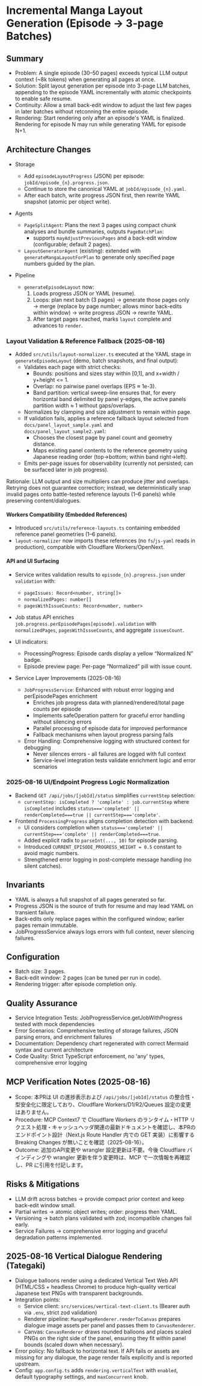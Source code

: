 # Incremental Manga Layout Generation (Episode → 3-page Batches)

## Summary

- Problem: A single episode (30–50 pages) exceeds typical LLM output context (~8k tokens) when generating all pages at once.
- Solution: Split layout generation per episode into 3-page LLM batches, appending to the episode YAML incrementally with atomic checkpoints to enable safe resume.
- Continuity: Allow a small back-edit window to adjust the last few pages in later batches without retconning the entire episode.
- Rendering: Start rendering only after an episode's YAML is finalized. Rendering for episode N may run while generating YAML for episode N+1.

## Architecture Changes

- Storage
  - Add `episodeLayoutProgress` (JSON) per episode: `jobId/episode_{n}.progress.json`.
  - Continue to store the canonical YAML at `jobId/episode_{n}.yaml`.
  - After each batch, write progress JSON first, then rewrite YAML snapshot (atomic per object write).

- Agents
  - `PageSplitAgent`: Plans the next 3 pages using compact chunk analyses and bundle summaries, outputs `PageBatchPlan`:
    - supports `mayAdjustPreviousPages` and a back-edit window (configurable; default 2 pages).
  - `LayoutGeneratorAgent` (existing): extended with `generateMangaLayoutForPlan` to generate only specified page numbers guided by the plan.

- Pipeline
  - `generateEpisodeLayout` now:
    1. Loads progress JSON or YAML (resume).
    2. Loops: plan next batch (3 pages) → generate those pages only → merge (replace by page number; allows minor back-edits within window) → write progress JSON → rewrite YAML.
    3. After target pages reached, marks `layout` complete and advances to `render`.

### Layout Validation & Reference Fallback (2025-08-16)

- Added `src/utils/layout-normalizer.ts` executed at the YAML stage in `generateEpisodeLayout` (demo, batch snapshots, and final output):
  - Validates each page with strict checks:
    - Bounds: positions and sizes stay within [0,1], and x+width / y+height <= 1.
    - Overlap: no pairwise panel overlaps (EPS ≈ 1e-3).
    - Band partition: vertical sweep-line ensures that, for every horizontal band delimited by panel y-edges, the active panels partition width ≈ 1 without gaps/overlaps.
  - Normalizes by clamping and size adjustment to remain within page.
  - If validation fails, applies a reference fallback layout selected from `docs/panel_layout_sample.yaml` and `docs/panel_layout_sample2.yaml`:
    - Chooses the closest page by panel count and geometry distance.
    - Maps existing panel contents to the reference geometry using Japanese reading order (top→bottom; within band right→left).
  - Emits per-page issues for observability (currently not persisted; can be surfaced later in job progress).

Rationale: LLM output and size multipliers can produce jitter and overlaps. Retrying does not guarantee correction; instead, we deterministically snap invalid pages onto battle-tested reference layouts (1–6 panels) while preserving content/dialogues.

#### Workers Compatibility (Embedded References)

- Introduced `src/utils/reference-layouts.ts` containing embedded reference panel geometries (1–6 panels).
- `layout-normalizer` now imports these references (no `fs`/`js-yaml` reads in production), compatible with Cloudflare Workers/OpenNext.

#### API and UI Surfacing

- Service writes validation results to `episode_{n}.progress.json` under `validation` with:
  - `pageIssues: Record<number, string[]>`
  - `normalizedPages: number[]`
  - `pagesWithIssueCounts: Record<number, number>`
- Job status API enriches `job.progress.perEpisodePages[episode].validation` with `normalizedPages`, `pagesWithIssueCounts`, and aggregate `issuesCount`.
- UI indicators:
  - ProcessingProgress: Episode cards display a yellow “Normalized N” badge.
  - Episode preview page: Per-page “Normalized” pill with issue count.

- Service Layer Improvements (2025-08-16)
  - `JobProgressService`: Enhanced with robust error logging and perEpisodePages enrichment
    - Enriches job progress data with planned/rendered/total page counts per episode
    - Implements safeOperation pattern for graceful error handling without silencing errors
    - Parallel processing of episode data for improved performance
    - Fallback mechanisms when layout progress parsing fails
  - Error Handling: Comprehensive logging with structured context for debugging
    - Never silences errors - all failures are logged with full context
    - Service-level integration tests validate enrichment logic and error scenarios

### 2025-08-16 UI/Endpoint Progress Logic Normalization

- Backend `GET /api/jobs/[jobId]/status` simplifies `currentStep` selection:
  - `currentStep: isCompleted ? 'complete' : job.currentStep` where `isCompleted` includes `status==='completed' || renderCompleted===true || currentStep==='complete'`.
- Frontend `ProcessingProgress` aligns completion detection with backend:
  - UI considers completion when `status==='completed' || currentStep==='complete' || renderCompleted===true`.
  - Added explicit radix to `parseInt(..., 10)` for episode parsing.
  - Introduced `CURRENT_EPISODE_PROGRESS_WEIGHT = 0.5` constant to avoid magic numbers.
  - Strengthened error logging in post-complete message handling (no silent catches).

## Invariants

- YAML is always a full snapshot of all pages generated so far.
- Progress JSON is the source of truth for resume and may lead YAML on transient failure.
- Back-edits only replace pages within the configured window; earlier pages remain immutable.
- JobProgressService always logs errors with full context, never silencing failures.

## Configuration

- Batch size: 3 pages.
- Back-edit window: 2 pages (can be tuned per run in code).
- Rendering trigger: after episode completion only.

## Quality Assurance

- Service Integration Tests: JobProgressService.getJobWithProgress tested with mock dependencies
- Error Scenarios: Comprehensive testing of storage failures, JSON parsing errors, and enrichment failures
- Documentation: Dependency chart regenerated with correct Mermaid syntax and current architecture
- Code Quality: Strict TypeScript enforcement, no 'any' types, comprehensive error logging

## MCP Verification Notes (2025-08-16)

- Scope: 本PRは UI の進捗表示および `/api/jobs/[jobId]/status` の整合性・型安全化に限定しており、Cloudflare Workers/D1/R2/Queues 設定の変更はありません。
- Procedure: MCP Context7 で Cloudflare Workers のランタイム・HTTP リクエスト処理・キャッシュヘッダ関連の最新ドキュメントを確認し、本PRのエンドポイント設計（Next.js Route Handler 内での GET 実装）に影響する Breaking Changes が無いことを確認（2025-08-16）。
- Outcome: 追加のAPI変更や wrangler 設定更新は不要。今後 Cloudflare バインディングや wrangler 更新を伴う変更時は、MCP で一次情報を再確認し、PR に引用を付記します。

## Risks & Mitigations

- LLM drift across batches → provide compact prior context and keep back-edit window small.
- Partial writes → atomic object writes; order: progress then YAML.
- Versioning → batch plans validated with zod; incompatible changes fail early.
- Service Failures → comprehensive error logging and graceful degradation patterns implemented.

## 2025-08-16 Vertical Dialogue Rendering (Tategaki)

- Dialogue balloons render using a dedicated Vertical Text Web API (HTML/CSS + headless Chrome) to produce high-quality vertical Japanese text PNGs with transparent backgrounds.
- Integration points:
  - Service client: `src/services/vertical-text-client.ts` (Bearer auth via `.env`, strict zod validation)
  - Renderer pipeline: `MangaPageRenderer.renderToCanvas` prepares dialogue image assets per panel and passes them to `CanvasRenderer`.
  - Canvas: `CanvasRenderer` draws rounded balloons and places scaled PNGs on the right side of the panel, ensuring they fit within panel bounds (scaled down when necessary).
- Error policy: No fallback to horizontal text. If API fails or assets are missing for any dialogue, the page render fails explicitly and is reported upstream.
- Config: `app.config.ts` adds `rendering.verticalText` with `enabled`, default typography settings, and `maxConcurrent` knob.
